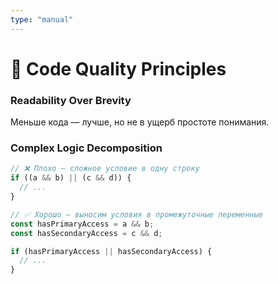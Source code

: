 ```yaml
---
type: "manual"
---
```


# 📝 Code Quality Principles

### Readability Over Brevity

Меньше кода — лучше, но не в ущерб простоте понимания.

### Complex Logic Decomposition

```typescript
// ❌ Плохо — сложное условие в одну строку
if ((a && b) || (c && d)) {
  // ...
}

// ✅ Хорошо — выносим условия в промежуточные переменные
const hasPrimaryAccess = a && b;
const hasSecondaryAccess = c && d;

if (hasPrimaryAccess || hasSecondaryAccess) {
  // ...
}
```
